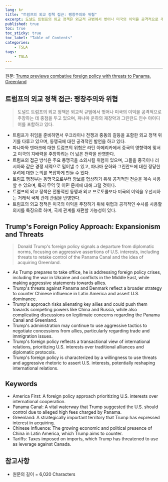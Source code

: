 ```yaml
---
lang: kr
title: "트럼프의 외교 정책 접근: 팽창주의와 위협"
excerpt: 도널드 트럼프의 외교 정책은 외교적 규범에서 벗어나 미국의 이익을 공격적으로 주장하는 데 중점을 두고 있으며, 파나마 운하의 재장악과 그린란드 인수 아이디어를 포함하고 있다.
published: true
toc: true
toc_sticky: true
toc_label: "Table of Contents"
categories:
    - TSLA
tags:
    - TSLA
---
```


---

  원문: [Trump previews combative foreign policy with threats to Panama, Greenland](https://www.investing.com/news/world-news/analysistrump-previews-combative-foreign-policy-with-threats-to-panama-greenland-3787495)

## 트럼프의 외교 정책 접근: 팽창주의와 위협

> 도널드 트럼프의 외교 정책은 외교적 규범에서 벗어나 미국의 이익을 공격적으로 주장하는 데 중점을 두고 있으며, 파나마 운하의 재장악과 그린란드 인수 아이디어를 포함하고 있다.


- 트럼프가 취임을 준비하면서 우크라이나 전쟁과 중동의 갈등을 포함한 외교 정책 위기를 다루고 있으며, 동맹국에 대한 공격적인 발언을 하고 있다.
- 파나마와 덴마크에 대한 트럼프의 위협은 라틴 아메리카에서 중국의 영향력에 맞서고 미국의 지배력을 주장하려는 더 넓은 전략을 반영한다.
- 트럼프의 접근 방식은 주요 동맹국을 소외시킬 위험이 있으며, 그들을 중국이나 러시아와 같은 경쟁 세력으로 밀어낼 수 있고, 파나마 운하와 그린란드에 대한 정당한 우려에 대한 논의를 복잡하게 만들 수 있다.
- 트럼프 행정부는 동맹국으로부터 양보를 협상하기 위해 공격적인 전술을 계속 사용할 수 있으며, 특히 무역 및 이민 문제에 대해 그럴 것이다.
- 트럼프의 외교 정책은 전통적인 동맹과 외교 프로토콜보다 미국의 이익을 우선시하는 거래적 국제 관계 관점을 반영한다.
- 트럼프의 외교 정책은 미국의 이익을 주장하기 위해 위협과 공격적인 수사를 사용할 의지를 특징으로 하며, 국제 관계를 재편할 가능성이 있다.

## Trump's Foreign Policy Approach: Expansionism and Threats

> Donald Trump's foreign policy signals a departure from diplomatic norms, focusing on aggressive assertions of U.S. interests, including threats to retake control of the Panama Canal and the idea of acquiring Greenland.


- As Trump prepares to take office, he is addressing foreign policy crises, including the war in Ukraine and conflicts in the Middle East, while making aggressive statements towards allies.
- Trump's threats against Panama and Denmark reflect a broader strategy to counter Chinese influence in Latin America and assert U.S. dominance.
- Trump's approach risks alienating key allies and could push them towards competing powers like China and Russia, while also complicating discussions on legitimate concerns regarding the Panama Canal and Greenland.
- Trump's administration may continue to use aggressive tactics to negotiate concessions from allies, particularly regarding trade and immigration issues.
- Trump's foreign policy reflects a transactional view of international relations, prioritizing U.S. interests over traditional alliances and diplomatic protocols.
- Trump's foreign policy is characterized by a willingness to use threats and aggressive rhetoric to assert U.S. interests, potentially reshaping international relations.

## Keywords

- America First: A foreign policy approach prioritizing U.S. interests over international cooperation.
- Panama Canal: A vital waterway that Trump suggested the U.S. should control due to alleged high fees charged by Panama.
- Greenland: A strategically important territory that Trump has expressed interest in acquiring.
- Chinese Influence: The growing economic and political presence of China in Latin America, which Trump aims to counter.
- Tariffs: Taxes imposed on imports, which Trump has threatened to use as leverage against Canada.

## 참고사항

- 원문의 길이 = 6,020 Characters

